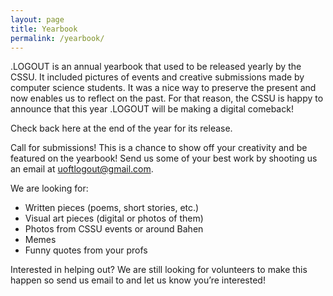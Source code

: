```yaml
---
layout: page
title: Yearbook
permalink: /yearbook/
---
```


.LOGOUT is an annual yearbook that used to be released yearly by the CSSU. It included pictures of events and creative submissions made by computer science students. It was a nice way to preserve the present and now enables us to reflect on the past. For that reason, the CSSU is happy to announce that this year .LOGOUT will be making a digital comeback!

Check back here at the end of the year for its release.

Call for submissions! This is a chance to show off your creativity and be featured on the yearbook!
Send us some of your best work by shooting us an email at uoftlogout@gmail.com.

We are looking for:
* Written pieces (poems, short stories, etc.)
* Visual art pieces (digital or photos of them)
* Photos from CSSU events or around Bahen
* Memes
* Funny quotes from your profs

Interested in helping out? We are still looking for volunteers to make this happen so send us email to and let us know you’re interested!
